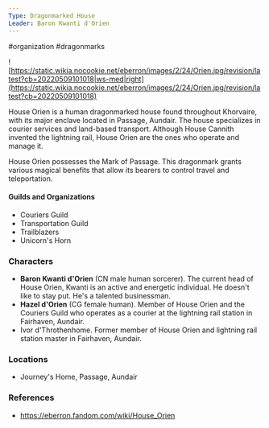 ```yaml
---
Type: Dragonmarked House
Leader: Baron Kwanti d'Orien
---
```

 #organization #dragonmarks

![https://static.wikia.nocookie.net/eberron/images/2/24/Orien.jpg/revision/latest?cb=20220509101018|ws-med|right](https://static.wikia.nocookie.net/eberron/images/2/24/Orien.jpg/revision/latest?cb=20220509101018)

House Orien is a human dragonmarked house found throughout Khorvaire, with its major enclave located in Passage, Aundair. The house specializes in courier services and land-based transport. Although House Cannith invented the lightning rail, House Orien are the ones who operate and manage it.

House Orien possesses the Mark of Passage. This dragonmark grants various magical benefits that allow its bearers to control travel and teleportation.

#### Guilds and Organizations

* Couriers Guild
* Transportation Guild
* Trailblazers
* Unicorn's Horn

### Characters

* **Baron Kwanti d'Orien** (CN male human sorcerer). The current head of House Orien, Kwanti is an active and energetic individual. He doesn't like to stay put. He's a talented businessman.
* **Hazel d'Orien** (CG female human). Member of House Orien and the Couriers Guild who operates as a courier at the lightning rail station in Fairhaven, Aundair.
* Ivor d'Throthenhome. Former member of House Orien and lightning rail station master in Fairhaven, Aundair.

### Locations

* Journey's Home, Passage, Aundair

### References

* https://eberron.fandom.com/wiki/House_Orien

